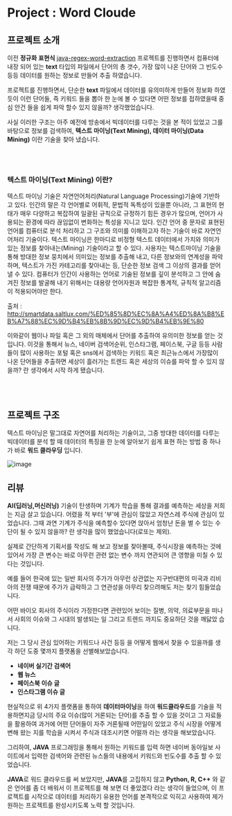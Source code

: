 # Project : Word Cloude

## 프로젝트 소개

이전 **정규화 표현식** [java-regex-word-extraction](https://github.com/siilver94/java-regex-word-extraction) 프로젝트를 진행하면서
컴퓨터에 내장 되어 있는 **text** 타입의 파일에서 단어의 총 갯수, 가장 많이 나온 단어와 그 빈도수 등등 데이터를 원하는 정보로 만들어 추출 하였습니다.

프로젝트를 진행하면서, 단순한 **text** 파일에서 데이터를 유의미하게 만들어 정보화 하였듯이 이런 단어들, 즉 키워드 들을 뽑아 한 눈에
볼 수 있다면 어떤 정보를 접하였을때 중심 안건 들을 쉽게 파악 할수 있지 않을까? 생각했었습니다.

사실 이러한 구조는 아주 예전에 방송에서 빅데이터를 다루는 것을 본 적이 있었고 그를 바탕으로 정보를 검색하여,
**텍스트 마이닝(Text Mining), 데이터 마이닝(Data Mining)** 이란 기술을 찾아 냈습니다.

<br />
<br />

### 텍스트 마이닝(Text Mining) 이란?
 
 
 텍스트 마이닝 기술은 자연언어처리(Natural Language Processing)기술에 기반하고 있다. 인간의 말은 각 언어별로 어휘적, 문법적
독특성이 있을뿐 아니라, 그 표현의 현태가 매우 다양하고 복잡하여 일괄된 규칙으로 규정하기 힘든 경우가 많으며,
언어가 사용되는 환경에 따라 끊임없이 변화하는 특성을 지니고 있다. 인간 언어 중 문자로 표현된 언어를 컴퓨터로
분석 처리하고 그 구조와 의미를 이해하고자 하는 기술이 바로 자연언어처리 기술이다.
텍스트 마이닝은 한마디로 비정형 텍스트 데이터에서 가치와 의미가 있는 정보를 찾아내는(Mining) 기술이라고 할 수 있다.
사용자는 텍스트마이닝 기술을 통해 방대한 정보 뭉치에서 의미있는 정보를 추출해 내고, 다른 정보와의 연계성을 파악하며,
텍스트가 가진 카테고리를 찾아내는 등, 단순한 정보 검색 그 이상의 결과를 얻어낼 수 있다. 컴퓨터가 인간이 사용하는 언어로
기술된 정보를 깊이 분석하고 그 안에 숨겨진 정보를 발굴해 내기 위해서는 대용량 언어자원과 복잡한 통계적, 규칙적 
알고리즘이 적용되어야만 한다.

출처 : http://smartdata.saltlux.com/%ED%85%8D%EC%8A%A4%ED%8A%B8%EB%A7%88%EC%9D%B4%EB%8B%9D%EC%9D%B4%EB%9E%80

이와같이 웹이나 파일 혹은 그 외의 매체에서 단어를 추출하여 유의미한 정보를 얻는 것입니다.
이것을 통해서 뉴스, 네이버 검색어순위, 인스타그램, 페이스북, 구글 등등 사람들이 많이 사용하는 포털 혹은 sns에서 검색하는
키워드 혹은 최근뉴스에서 가장많이 나온 단어들을 추출하면 세상이 흘러가는 트렌드 혹은 세상의 이슈를 파악 할 수 있지 않을까?
란 생각에서 시작 하게 됐습니다.

<br />
<br />

## 프로젝트 구조

텍스트 마이닝은 말그대로 자연어를 처리하는 기술이고, 그중 방대한 데이터를 다루는 빅데이터를 분석 할 때 데이터의 특징을 한 눈에
알아보기 쉽게 표현 하는 방법 중 하나가 바로 **워드 클라우딩** 입니다.

![image](https://user-images.githubusercontent.com/57824945/83035347-4b685280-a074-11ea-91fd-d5548dcb5de5.png)

## 리뷰

**AI(딥러닝,머신러닝)** 기술이 탄생하며 기계가 학습을 통해 결과를 예측하는 세상을 저희는 지금 살고 있습니다.
어렸을 적 부터 '부'에 관심이 많았고 자연스레 주식에 관심이 있었습니다.
그때 과연 기계가 주식을 예측할수 있다면 앉아서 엄청난 돈을 벌 수 있는 수단이 될 수 있지 않을까?
란 생각을 많이 했었습니다(로또는 제외).

실제로 간단하게 기획서를 작성도 해 보고 정보를 찾아볼때, 주식시장을 예측하는 것에 있어서 가장 큰 변수는 바로 아무런 관련 없는 변수
까지 연관되어 큰 영향을 미칠 수 있다는 것입니다.

예를 들어 한국에 있는 일반 회사의 주가가 아무런 상관없는 지구반대편의 미국과 리비아의 전쟁 때문에 주가가 급락하고 그 연관성을
아무리 찾으려해도 저는 찾기 힘들었습니다.

어떤 바이오 회사의 주식이라 가정한다면 관련있어 보이는 질병, 의약, 의료부문을 떠나서 사회의 이슈와 그 시대의 발생되는 일
그리고 트렌드 까지도 중요하단 것을 깨닳았 습니다.

저는 그 당시 관심 있어하는 키워드나 사건 등등 을 어떻게 웹에서 찾을 수 있을까를 생각 하던 도중 몇까지 플랫폼을 선별해보았습니다.
- **네이버 실기간 검색어**
- **웹 뉴스**
- **페이스북 이슈 글**
- **인스타그램 이슈 글**

현실적으로 위 4가지 플랫폼을 통하여 **데이터마이닝**을 하여 **워드클라우드**를 기술을 적용하면지금 당시의 주요 이슈(많이 거론되는 단어)를
추출 할 수 있을 것이고 그 자료들을 활용하여 과거에 어떤 단어들이 자주 거론될때 어떤일이 있었고 주식 시장을 어떻게 변해 왔는 지를 학습을
시켜서 주식과 대조시키면 어떨까 라는 생각을 해보았습니다.

그리하여, **JAVA** 프로그래밍을 통해서 원하는 키워드를 입력 하면 네이버 동아일보 사이트에서 입력한 검색어와 관련된 뉴스들의 내용에서
키워드와 빈도수를 추출 할 수 있었습니다.

**JAVA**로 워드 클라우드를 써 보았지만, **JAVA**를 고집하지 않고 **Python, R, C++** 와 같은 언어를 좀 더 배워서 이 프로젝트를 해 보면
더 좋았겠다 라는 생각이 들었으며, 이 프로젝트를 시작으로 데이터를 처리하기 유용한 언어를 본격적으로 익히고 사용하여 제가 원하는
프로젝트를 완성시키도록 노력 할 것입니다.
